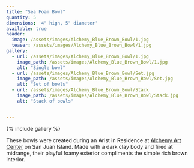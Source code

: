 ```yaml
---
title: "Sea Foam Bowl"
quantity: 5
dimensions: '4" high, 5" diameter'
available: true
header:
  image: /assets/images/Alchemy_Blue_Brown_Bowl/1.jpg
  teaser: /assets/images/Alchemy_Blue_Brown_Bowl/1.jpg
gallery:
  - url: /assets/images/Alchemy_Blue_Brown_Bowl/1.jpg
    image_path: /assets/images/Alchemy_Blue_Brown_Bowl/1.jpg
    alt: "Single bowl"
  - url: /assets/images/Alchemy_Blue_Brown_Bowl/Set.jpg
    image_path: /assets/images/Alchemy_Blue_Brown_Bowl/Set.jpg
    alt: "Set of bowls"
  - url: /assets/images/Alchemy_Blue_Brown_Bowl/Stack
    image_path: /assets/images/Alchemy_Blue_Brown_Bowl/Stack.jpg
    alt: "Stack of bowls"


---
```


{% include gallery %}

These bowls were created during an Arist in Residence at [Alchemy Art Center](https://alchemyartcenter.com/) on San Juan Island.  Made with a dark clay body and fired at midrange, their playful foamy exterior compliments the simple rich brown interior.
